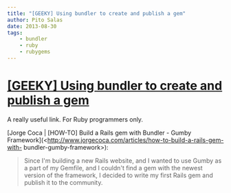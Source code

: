 ```yaml
---
title: "[GEEKY] Using bundler to create and publish a gem"
author: Pito Salas
date: 2013-08-30
tags:
    - bundler
    - ruby
    - rubygems
---
```

# [[GEEKY] Using bundler to create and publish a gem](None)




A really useful link. For Ruby programmers only.

[Jorge Coca | [HOW-TO] Build a Rails gem with Bundler - Gumby
Framework](<http://www.jorgecoca.com/articles/how-to-build-a-rails-gem-with-
bundler-gumby-framework>):

> Since I'm building a new Rails website, and I wanted to use Gumby as a part
> of my Gemfile, and I couldn't find a gem with the newest version of the
> framework, I decided to write my first Rails gem and publish it to the
> community.




